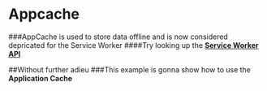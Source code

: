 # Appcache
###AppCache is used to store data offline and is now considered depricated for the Service Worker ####Try looking up the [**Service Worker API**](https://developer.mozilla.org/en-US/docs/Web/API/Service_Worker_API) 

##Without further adieu
###This example is gonna show how to use the **Application Cache**



